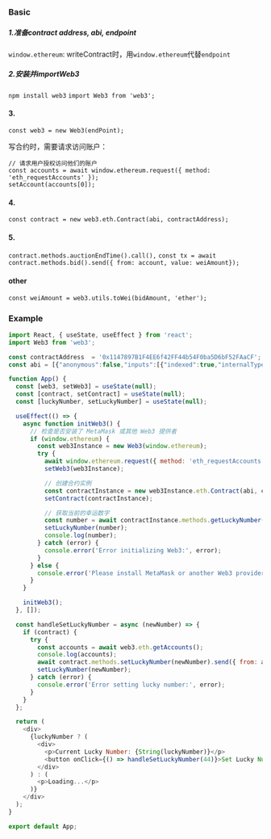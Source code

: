 ### Basic
##### 1.准备contract address, abi, endpoint
`window.ethereum`: writeContract时，用`window.ethereum`代替`endpoint`

##### 2.安装并importWeb3
`npm install web3`
`import Web3 from 'web3';`

#### 3.
`const web3 = new Web3(endPoint);`

写合约时，需要请求访问账户：
```
// 请求用户授权访问他们的账户
const accounts = await window.ethereum.request({ method: 'eth_requestAccounts' });
setAccount(accounts[0]);   
```

#### 4.
`const contract = new web3.eth.Contract(abi, contractAddress);`

#### 5.
`contract.methods.auctionEndTime().call(),`
`const tx = await contract.methods.bid().send({ from: account, value: weiAmount}); `



#### other
`const weiAmount = web3.utils.toWei(bidAmount, 'ether');`

### Example
```javascript
import React, { useState, useEffect } from 'react';
import Web3 from 'web3';

const contractAddress  = '0x1147897B1F4EE6f42FF44b54F0ba5D6bF52FAaCF';
const abi = [{"anonymous":false,"inputs":[{"indexed":true,"internalType":"uint256","name":"number","type":"uint256"}],"name":"LuckyNumberSet","type":"event"},{"inputs":[],"name":"getLuckyNumber","outputs":[{"internalType":"uint256","name":"","type":"uint256"}],"stateMutability":"view","type":"function"},{"inputs":[{"internalType":"uint256","name":"_luckyNumber","type":"uint256"}],"name":"setLuckyNumber","outputs":[],"stateMutability":"nonpayable","type":"function"}]

function App() {
  const [web3, setWeb3] = useState(null);
  const [contract, setContract] = useState(null);
  const [luckyNumber, setLuckyNumber] = useState(null);

  useEffect(() => {
    async function initWeb3() {
      // 检查是否安装了 MetaMask 或其他 Web3 提供者
      if (window.ethereum) {
        const web3Instance = new Web3(window.ethereum);
        try {
          await window.ethereum.request({ method: 'eth_requestAccounts' }); // 请求用户授权
          setWeb3(web3Instance);

          // 创建合约实例
          const contractInstance = new web3Instance.eth.Contract(abi, contractAddress);
          setContract(contractInstance);

          // 获取当前的幸运数字
          const number = await contractInstance.methods.getLuckyNumber().call();
          setLuckyNumber(number);
          console.log(number);
        } catch (error) {
          console.error('Error initializing Web3:', error);
        }
      } else {
        console.error('Please install MetaMask or another Web3 provider.');
      }
    }

    initWeb3();
  }, []);

  const handleSetLuckyNumber = async (newNumber) => {
    if (contract) {
      try {
        const accounts = await web3.eth.getAccounts();
        console.log(accounts);
        await contract.methods.setLuckyNumber(newNumber).send({ from: accounts[0] });
        setLuckyNumber(newNumber);
      } catch (error) {
        console.error('Error setting lucky number:', error);
      }
    }
  };

  return (
    <div>
      {luckyNumber ? (
        <div>
          <p>Current Lucky Number: {String(luckyNumber)}</p>
          <button onClick={() => handleSetLuckyNumber(44)}>Set Lucky Number to 42</button>
        </div>
      ) : (
        <p>Loading...</p>
      )}
    </div>
  );
}

export default App;
```
